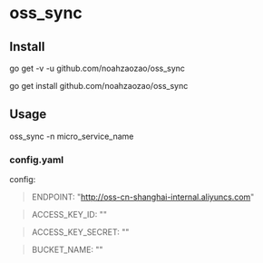# oss_sync

## Install

go get -v -u github.com/noahzaozao/oss_sync

go get install github.com/noahzaozao/oss_sync

## Usage

oss_sync -n micro_service_name

### config.yaml

config:

> ENDPOINT: "http://oss-cn-shanghai-internal.aliyuncs.com"

> ACCESS_KEY_ID: ""

> ACCESS_KEY_SECRET: ""

> BUCKET_NAME: ""